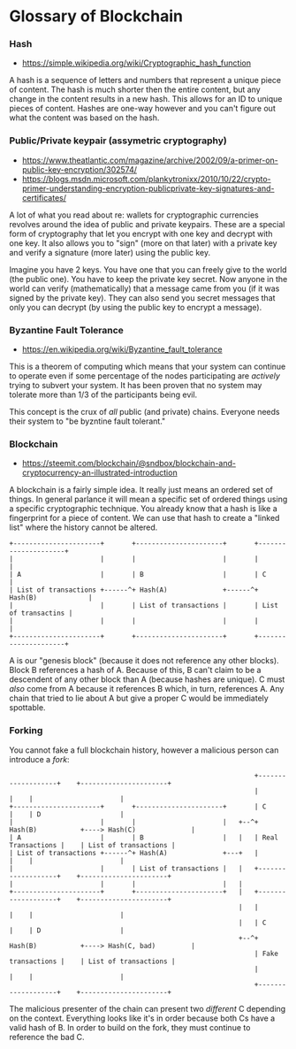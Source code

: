 # Glossary of Blockchain

### Hash

* https://simple.wikipedia.org/wiki/Cryptographic_hash_function

A hash is a sequence of letters and numbers that represent a unique piece of content. The hash is much shorter then the entire content, but any change in the content results in a new hash. This allows for an ID to unique pieces of content. Hashes are one-way however and you can't figure out what the content was based on the hash.

### Public/Private keypair (assymetric cryptography)

* https://www.theatlantic.com/magazine/archive/2002/09/a-primer-on-public-key-encryption/302574/
* https://blogs.msdn.microsoft.com/plankytronixx/2010/10/22/crypto-primer-understanding-encryption-publicprivate-key-signatures-and-certificates/

A lot of what you read about re: wallets for cryptographic currencies revolves around the idea of public and private keypairs. These are a special form of cryptography that let you encrypt with one key and decrypt with one key. It also allows you to "sign" (more on that later) with a private key and verify a signature (more later) using the public key.

Imagine you have 2 keys. You have one that you can freely give to the world (the public one). You have to keep the private key secret. Now anyone in the world can verify (mathematically) that a message came from you (if it was signed by the private key). They can also send you secret messages that only you can decrypt (by using the public key to encrypt a message).

### Byzantine Fault Tolerance

* https://en.wikipedia.org/wiki/Byzantine_fault_tolerance

This is a theorem of computing which means that your system can continue to operate even if some percentage of the nodes participating are *actively* trying to subvert your system. It has been proven that no system may tolerate more than 1/3 of the participants being evil.

This concept is the crux of *all* public (and private) chains. Everyone needs their system to "be byzntine fault tolerant."

### Blockchain

* https://steemit.com/blockchain/@sndbox/blockchain-and-cryptocurrency-an-illustrated-introduction

A blockchain is a fairly simple idea. It really just means an ordered set of things. In general parlance it will mean a specific set of ordered things using a specific cryptographic technique. You already know that a hash is like a fingerprint for a piece of content. We can use that hash to create a "linked list" where the history cannot be altered.

```
+----------------------+       +----------------------+       +---------------------+
|                      |       |                      |       |                     |
| A                    |       | B                    |       | C                   |
| List of transactions +------^+ Hash(A)              +------^+ Hash(B)             |
|                      |       | List of transactions |       | List of transactins |
|                      |       |                      |       |                     |
+----------------------+       +----------------------+       +---------------------+
```

A is our "genesis block" (because it does not reference any other blocks). Block B references a hash of A. Because of this, B can't claim to be a descendent of any other block than A (because hashes are unique). C must *also* come from A because it references B which, in turn, references A. Any chain that tried to lie about A but give a proper C would be immediately spottable.

### Forking

You cannot fake a full blockchain history, however a malicious person can introduce a *fork*:

```
                                                              +-------------------+    +----------------------+
                                                              |                   |    |                      |
+----------------------+       +----------------------+       | C                 |    | D                    |
|                      |       |                      |   +--^+ Hash(B)           +----> Hash(C)              |
| A                    |       | B                    |   |   | Real Transactions |    | List of transactions |
| List of transactions +------^+ Hash(A)              +---+   |                   |    |                      |
|                      |       | List of transactions |   |   +-------------------+    +----------------------+
|                      |       |                      |   |
+----------------------+       +----------------------+   |   +-------------------+    +----------------------+
                                                          |   |                   |    |                      |
                                                          |   | C                 |    | D                    |
                                                          +--^+ Hash(B)           +----> Hash(C, bad)         |
                                                              | Fake transactions |    | List of transactions |
                                                              |                   |    |                      |
                                                              +-------------------+    +----------------------+

```

The malicious presenter of the chain can present two *different* C depending on the context. Everything looks like it's in order because both Cs have a valid hash of B. In order to build on the fork, they must continue to reference the bad C.
